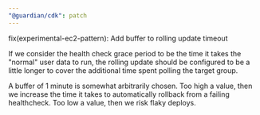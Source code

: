 ```yaml
---
"@guardian/cdk": patch
---
```


fix(experimental-ec2-pattern): Add buffer to rolling update timeout

If we consider the health check grace period to be the time it takes the "normal" user data to run,
the rolling update should be configured to be a little longer to cover the additional time spent polling the target group.

A buffer of 1 minute is somewhat arbitrarily chosen.
Too high a value, then we increase the time it takes to automatically rollback from a failing healthcheck.
Too low a value, then we risk flaky deploys.

